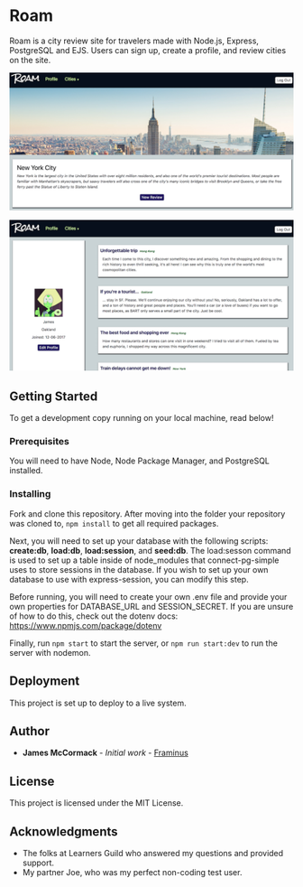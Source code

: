 # Roam

Roam is a city review site for travelers made with Node.js, Express, PostgreSQL and EJS. Users can sign up, create a profile, and review cities on the site.

![Roam City Page](https://github.com/Framinus/roam/blob/master/public/resources/images/roam-site-teaser.png)

![Roam Profile Page](https://github.com/Framinus/roam/blob/master/public/resources/images/roam-profile-page.png)

## Getting Started

To get a development copy running on your local machine, read below!

### Prerequisites

You will need to have Node, Node Package Manager, and PostgreSQL installed.

### Installing

Fork and clone this repository. After moving into the folder your repository was cloned to, ```npm install``` to get all required packages.

Next, you will need to set up your database with the following scripts: __create:db__, __load:db__, __load:session__, and __seed:db__. The load:sesson command is used to set up a table inside of node_modules that connect-pg-simple uses to store sessions in the database. If you wish to set up your own database to use with express-session, you can modify this step.

Before running, you will need to create your own .env file and provide your own properties for DATABASE_URL and SESSION_SECRET. If you are unsure of how to do this, check out the dotenv docs: https://www.npmjs.com/package/dotenv

Finally, run ```npm start``` to start the server, or ```npm run start:dev``` to run the server with nodemon.

## Deployment

This project is set up to deploy to a live system.

## Author
* **James McCormack** - *Initial work* -
[Framinus](https://github.com/Framinus)

## License

This project is licensed under the MIT License.

## Acknowledgments

- The folks at Learners Guild who answered my questions and provided support.
- My partner Joe, who was my perfect non-coding test user.
